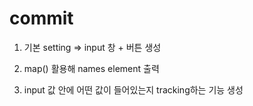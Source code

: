 # commit

1. 기본 setting
   => input 창 + 버튼 생성

2. map() 활용해 names element 출력

3. input 값 안에 어떤 값이 들어있는지 tracking하는 기능 생성
